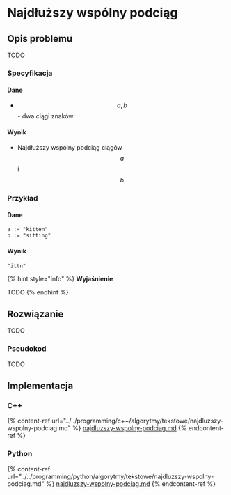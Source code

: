 # Najdłuższy wspólny podciąg

## Opis problemu

TODO

### Specyfikacja

#### Dane

* $$a, b$$ - dwa ciągi znaków

#### Wynik

* Najdłuższy wspólny podciąg ciągów $$a$$ i $$b$$ 

### Przykład

#### Dane

```
a := "kitten"
b := "sitting"
```

#### Wynik

`"ittn"`

{% hint style="info" %}
**Wyjaśnienie**

TODO
{% endhint %}

## Rozwiązanie

TODO

### Pseudokod

TODO

## Implementacja

### C++

{% content-ref url="../../programming/c++/algorytmy/tekstowe/najdluzszy-wspolny-podciag.md" %}
[najdluzszy-wspolny-podciag.md](../../programming/c++/algorytmy/tekstowe/najdluzszy-wspolny-podciag.md)
{% endcontent-ref %}

### Python

{% content-ref url="../../programming/python/algorytmy/tekstowe/najdluzszy-wspolny-podciag.md" %}
[najdluzszy-wspolny-podciag.md](../../programming/python/algorytmy/tekstowe/najdluzszy-wspolny-podciag.md)
{% endcontent-ref %}
